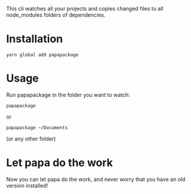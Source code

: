 This cli watches all your projects and copies changed files to all node_modules folders of dependencies.

# Installation

`yarn global add papapackage`

# Usage

Run papapackage in the folder you want to watch:

`papapackage`

or

`papapackage ~/Documents`

(or any other folder)

# Let papa do the work

Now you can let papa do the work, and never worry that you have an old version installed!
